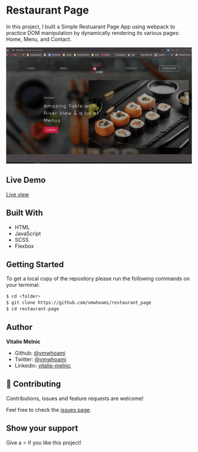 # Restaurant Page

In this project, I built a Simple Restuarant Page App using webpack to practice DOM manipulation by dynamically rendering its various pages: Home, Menu, and Contact.

![screenshot](./src/img/suhilounge.gif)

## Live Demo

[Live view](https://raw.githack.com/vmwhoami/restaurant_page/exportImport/dist/index.html)

## Built With

- HTML
- JavaScript
- SCSS
- Flexbox

## Getting Started

To get a local copy of the repository please run the following commands on your terminal:

```bash
$ cd <folder>
$ git clone https://github.com/vmwhoami/restaurant_page
$ cd restaurant-page
```

## Author

**Vitalie Melnic**

- Github: [@vmwhoami](https://github.com/vmwhoami/)
- Twitter: [@vmwhoami](https://twitter.com/vmwhoami)
- Linkedin: [vitalie-melnic](https://www.linkedin.com/in/vitalie-melnic/)

## 🤝 Contributing

Contributions, issues and feature requests are welcome!

Feel free to check the [issues page](https://github.com/vmwhoami/restaurant_page/issues).

## Show your support

Give a ⭐️ if you like this project!
